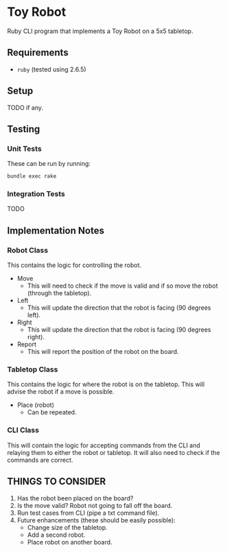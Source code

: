 # Toy Robot

Ruby CLI program that implements a Toy Robot on a 5x5 tabletop.

## Requirements

- `ruby` (tested using 2.6.5)

## Setup

TODO if any.

## Testing

### Unit Tests

These can be run by running:

```bash
bundle exec rake
```

### Integration Tests

TODO

## Implementation Notes

### Robot Class

This contains the logic for controlling the robot.

- Move
  - This will need to check if the move is valid and if so
    move the robot (through the tabletop).
- Left
  - This will update the direction that the robot is facing (90 degrees left).
- Right
  - This will update the direction that the robot is facing (90 degrees right).
- Report
  - This will report the position of the robot on the board.

### Tabletop Class

This contains the logic for where the robot is on the tabletop. This will
advise the robot if a move is possible.

- Place (robot)
  - Can be repeated.

### CLI Class

This will contain the logic for accepting commands from the CLI and relaying
them to either the robot or tabletop. It will also need to check if the
commands are correct.

## THINGS TO CONSIDER

1. Has the robot been placed on the board?
2. Is the move valid? Robot not going to fall off the board.
3. Run test cases from CLI (pipe a txt command file).
4. Future enhancements (these should be easily possible):
    - Change size of the tabletop.
    - Add a second robot.
    - Place robot on another board.
